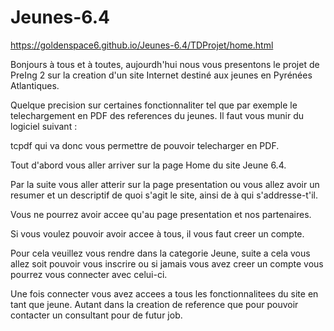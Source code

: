 # Jeunes-6.4

https://goldenspace6.github.io/Jeunes-6.4/TDProjet/home.html


Bonjours à tous et à toutes, aujourdh'hui nous vous presentons le projet de PreIng 2 sur la creation d'un site Internet destiné aux jeunes en Pyrénées
Atlantiques. 

Quelque precision sur certaines fonctionnaliter tel que par exemple le telechargement en PDF des references du jeunes. Il faut vous munir du logiciel suivant :

tcpdf qui va donc vous permettre de pouvoir telecharger en PDF.

Tout d'abord vous aller arriver sur la page Home du site Jeune 6.4. 

Par la suite vous aller atterir sur la page presentation ou vous allez avoir un resumer et un descriptif de quoi s'agit le site, ainsi de à qui s'addresse-t'il.

Vous ne pourrez avoir accee qu'au page presentation et nos partenaires.

Si vous voulez pouvoir avoir accee à tous, il vous faut creer un compte.

Pour cela veuillez vous rendre dans la categorie Jeune, suite a cela vous allez soit pouvoir vous inscrire ou si jamais vous avez creer un compte vous pourrez vous connecter avec celui-ci.

Une fois connecter vous avez accees a tous les fonctionnalitees du site en tant que jeune. Autant dans la creation de reference que pour pouvoir contacter un consultant pour de futur job.


